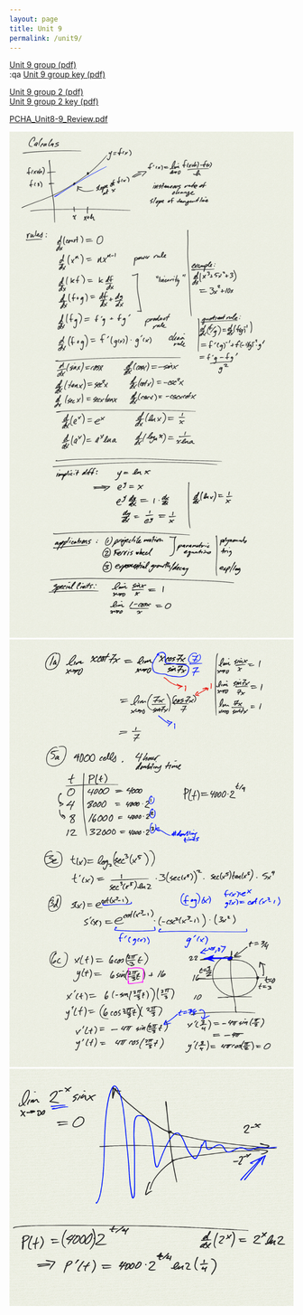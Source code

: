 ```yaml
---
layout: page
title: Unit 9
permalink: /unit9/
---
```


[Unit 9 group (pdf)](pcha_unit9_group.pdf)  
:qa
[Unit 9 group key (pdf)](pcha_unit9_group_key.pdf)  

[Unit 9 group 2 (pdf)](pcha_unit9_group2.pdf)  
[Unit 9 group 2 key (pdf)](pcha_unit9_group2_key.pdf)  

[PCHA_Unit8-9_Review.pdf](PCHA_Unit8-9_Review.pdf)

![](0.png)
![](1.png)
![](2.png)


